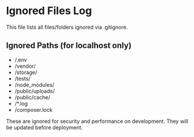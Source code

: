 # Ignored Files Log

This file lists all files/folders ignored via .gitignore.

## Ignored Paths (for localhost only)
- /.env
- /vendor/
- /storage/
- /tests/
- /node_modules/
- /public/uploads/
- /public/cache/
- /*.log
- /composer.lock

These are ignored for security and performance on development. They will be updated before deployment.

